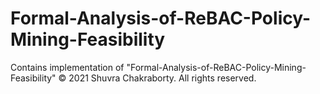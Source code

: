 # Formal-Analysis-of-ReBAC-Policy-Mining-Feasibility
Contains implementation of "Formal-Analysis-of-ReBAC-Policy-Mining-Feasibility"
© 2021 Shuvra Chakraborty.  All rights reserved.
